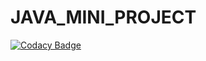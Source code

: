 # JAVA_MINI_PROJECT

[![Codacy Badge](https://api.codacy.com/project/badge/Grade/e0aaab4d2d5b486d907d950adb4b3379)](https://app.codacy.com/gh/99002624/JAVA_MINI_PROJECT?utm_source=github.com&utm_medium=referral&utm_content=99002624/JAVA_MINI_PROJECT&utm_campaign=Badge_Grade)